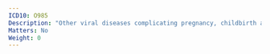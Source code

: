 ```yaml
---
ICD10: O985
Description: "Other viral diseases complicating pregnancy, childbirth and the puerperium"
Matters: No
Weight: 0
---
```

